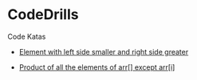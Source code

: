 # CodeDrills
Code Katas

 - [Element with left side smaller and right side greater](https://github.com/Gaur4vGaur/CodeDrills/blob/master/src/main/java/practice/PartitionPoint.java)

 - [Product of all the elements of arr[] except arr[i]](https://github.com/Gaur4vGaur/CodeDrills/blob/master/src/main/java/practice/ProductArray.java)
 